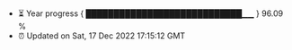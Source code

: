 - ⏳ Year progress { ████████████████████████████▁▁ } 96.09 %
- ⏰ Updated on Sat, 17 Dec 2022 17:15:12 GMT

